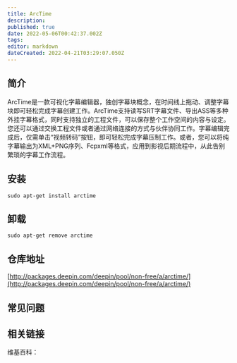 ```yaml
---
title: ArcTime
description: 
published: true
date: 2022-05-06T00:42:37.002Z
tags: 
editor: markdown
dateCreated: 2022-04-21T03:29:07.050Z
---
```


## 简介

ArcTime是一款可视化字幕编辑器，独创字幕块概念，在时间线上拖动、调整字幕块即可轻松完成字幕创建工作。ArcTime支持读写SRT字幕文件、导出ASS等多种外挂字幕格式，同时支持独立的工程文件，可以保存整个工作空间的内容与设定。您还可以通过交换工程文件或者通过网络连接的方式与伙伴协同工作。字幕编辑完成后，仅需单击“视频转码”按钮，即可轻松完成字幕压制工作。或者，您可以将纯字幕输出为XML+PNG序列、Fcpxml等格式，应用到影视后期流程中，从此告别繁琐的字幕工作流程。

## 安装

`sudo apt-get install arctime`

## 卸载

`sudo apt-get remove arctime`

## 仓库地址

[http://packages.deepin.com/deepin/pool/non-free/a/arctime/](http://packages.deepin.com/deepin/pool/non-free/a/arctime/)


## 常见问题


## 相关链接

维基百科：